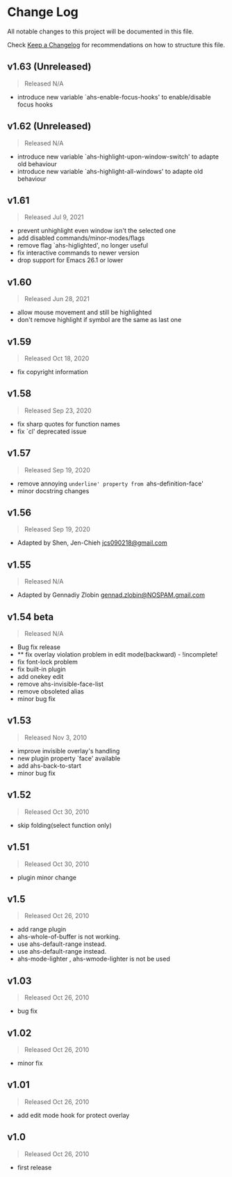 # Change Log

All notable changes to this project will be documented in this file.

Check [Keep a Changelog](http://keepachangelog.com/) for recommendations on how to structure this file.


## v1.63 (Unreleased)
> Released N/A

* introduce new variable `ahs-enable-focus-hooks' to enable/disable focus hooks


## v1.62 (Unreleased)
> Released N/A

* introduce new variable `ahs-highlight-upon-window-switch' to adapte old behaviour
* introduce new variable `ahs-highlight-all-windows' to adapte old behaviour

## v1.61
> Released Jul 9, 2021

* prevent unhighlight even window isn't the selected one
* add disabled commands/minor-modes/flags
* remove flag `ahs-higlighted', no longer useful
* fix interactive commands to newer version
* drop support for Emacs 26.1 or lower

## v1.60
> Released Jun 28, 2021

* allow mouse movement and still be highlighted
* don't remove highlight if symbol are the same as last one

## v1.59
> Released Oct 18, 2020

* fix copyright information

## v1.58
> Released Sep 23, 2020

* fix sharp quotes for function names
* fix `cl' deprecated issue

## v1.57
> Released Sep 19, 2020

* remove annoying `underline' property from `ahs-definition-face'
* minor docstring changes

## v1.56
> Released Sep 19, 2020

* Adapted by Shen, Jen-Chieh <jcs090218@gmail.com>

## v1.55
> Released N/A

* Adapted by Gennadiy Zlobin <gennad.zlobin@NOSPAM.gmail.com>

## v1.54 beta
> Released N/A

* Bug fix release
* ** fix overlay violation problem in edit mode(backward) - !incomplete!
* fix font-lock problem
* fix built-in plugin
* add onekey edit
* remove ahs-invisible-face-list
* remove obsoleted alias
* minor bug fix

## v1.53
> Released Nov 3, 2010

* improve invisible overlay's handling
* new plugin property `face' available
* add ahs-back-to-start
* minor bug fix

## v1.52
> Released Oct 30, 2010

* skip folding(select function only)

## v1.51
> Released Oct 30, 2010

* plugin minor change

## v1.5
> Released Oct 26, 2010

* add range plugin
* ahs-whole-of-buffer is not working.
* use ahs-default-range instead.
* use ahs-default-range instead.
* ahs-mode-lighter , ahs-wmode-lighter is not be used

## v1.03
> Released Oct 26, 2010

* bug fix

## v1.02
> Released Oct 26, 2010

* minor fix

## v1.01
> Released Oct 26, 2010

* add edit mode hook for protect overlay

## v1.0
> Released Oct 26, 2010

* first release
